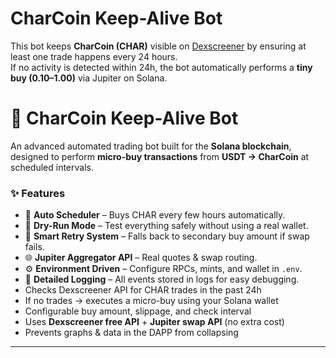 
# CharCoin Keep-Alive Bot

This bot keeps **CharCoin (CHAR)** visible on [Dexscreener](https://dexscreener.com) by ensuring at least one trade happens every 24 hours.  
If no activity is detected within 24h, the bot automatically performs a **tiny buy ($0.10–$1.00)** via Jupiter on Solana.  


# 🚀 CharCoin Keep-Alive Bot

An advanced automated trading bot built for the **Solana blockchain**, designed to perform **micro-buy transactions** from **USDT → CharCoin** at scheduled intervals.

### ✨ Features
- 🧠 **Auto Scheduler** – Buys CHAR every few hours automatically.  
- 🧪 **Dry-Run Mode** – Test everything safely without using a real wallet.  
- 🔁 **Smart Retry System** – Falls back to secondary buy amount if swap fails.  
- 🌐 **Jupiter Aggregator API** – Real quotes & swap routing.  
- ⚙️ **Environment Driven** – Configure RPCs, mints, and wallet in `.env`.  
- 🧾 **Detailed Logging** – All events stored in logs for easy debugging.
- Checks Dexscreener API for CHAR trades in the past 24h  
- If no trades → executes a micro-buy using your Solana wallet  
- Configurable buy amount, slippage, and check interval  
- Uses **Dexscreener free API** + **Jupiter swap API** (no extra cost)  
- Prevents graphs & data in the DAPP from collapsing 
---







